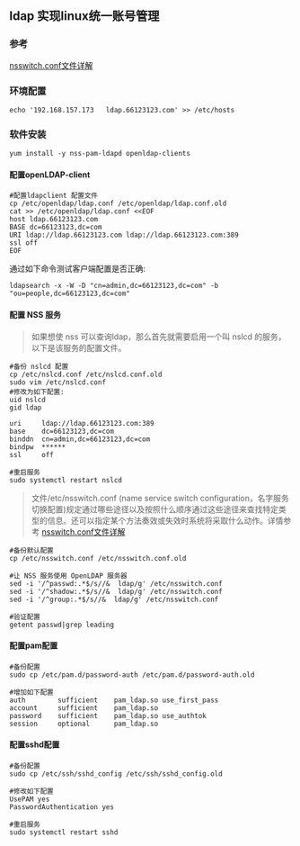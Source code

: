 ## ldap 实现linux统一账号管理

### 参考  
[nsswitch.conf文件详解](https://blog.csdn.net/lcr_happy/article/details/59109163)

### 环境配置
```shell
echo '192.168.157.173   ldap.66123123.com' >> /etc/hosts
```
### 软件安装
```shell
yum install -y nss-pam-ldapd openldap-clients
```

#### 配置openLDAP-client
```shell
#配置ldapclient 配置文件
cp /etc/openldap/ldap.conf /etc/openldap/ldap.conf.old
cat >> /etc/openldap/ldap.conf <<EOF
host ldap.66123123.com
BASE dc=66123123,dc=com
URI ldap://ldap.66123123.com ldap://ldap.66123123.com:389
ssl off
EOF
```
通过如下命令测试客户端配置是否正确:
```shell
ldapsearch -x -W -D "cn=admin,dc=66123123,dc=com" -b "ou=people,dc=66123123,dc=com"
```
#### 配置 NSS 服务

> 如果想使 nss 可以查询ldap，那么首先就需要启用一个叫 nslcd 的服务， 以下是该服务的配置文件。

```shell
#备份 nslcd 配置
cp /etc/nslcd.conf /etc/nslcd.conf.old
sudo vim /etc/nslcd.conf
#修改为如下配置:
uid nslcd
gid ldap

uri     ldap://ldap.66123123.com:389
base    dc=66123123,dc=com
binddn  cn=admin,dc=66123123,dc=com
bindpw  ******
ssl     off

#重启服务
sudo systemctl restart nslcd
```

> 文件/etc/nsswitch.conf (name service switch configuration，名字服务切换配置)规定通过哪些途径以及按照什么顺序通过这些途径来查找特定类型的信息。还可以指定某个方法奏效或失效时系统将采取什么动作。详情参考
[nsswitch.conf文件详解](https://blog.csdn.net/lcr_happy/article/details/59109163)
```shell
#备份默认配置
cp /etc/nsswitch.conf /etc/nsswitch.conf.old

#让 NSS 服务使用 OpenLDAP 服务器
sed -i '/^passwd:.*$/s//&  ldap/g' /etc/nsswitch.conf
sed -i '/^shadow:.*$/s//&  ldap/g' /etc/nsswitch.conf
sed -i '/^group:.*$/s//&  ldap/g' /etc/nsswitch.conf

#验证配置
getent passwd|grep leading

```

#### 配置pam配置 
```shell
#备份配置
sudo cp /etc/pam.d/password-auth /etc/pam.d/password-auth.old

#增加如下配置
auth        sufficient    pam_ldap.so use_first_pass
account     sufficient    pam_ldap.so
password    sufficient    pam_ldap.so use_authtok
session     optional      pam_ldap.so
```

#### 配置sshd配置
```shell
#备份配置
sudo cp /etc/ssh/sshd_config /etc/ssh/sshd_config.old

#修改如下配置
UsePAM yes
PasswordAuthentication yes

#重启服务
sudo systemctl restart sshd
```
